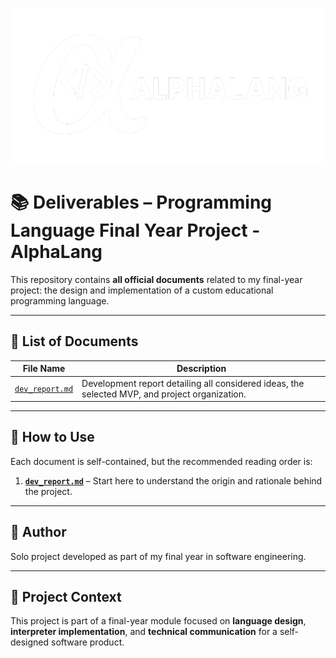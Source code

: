 <img src="./alphalang_banniere_white_without_background.png" 
        alt="AlphaLang Logo" 
        style="display: block; margin: 0 auto" />

# 📚 Deliverables – Programming Language Final Year Project - AlphaLang

This repository contains **all official documents** related to my final-year project: the design and implementation of a custom educational programming language.

---

## 📄 List of Documents

| File Name                    | Description                                                                 |
|-----------------------------|-----------------------------------------------------------------------------|
| [`dev_report.md`](./dev_report.md)             | Development report detailing all considered ideas, the selected MVP, and project organization. |

---

## 🧭 How to Use

Each document is self-contained, but the recommended reading order is:

1. **[`dev_report.md`](./dev_report.md)** – Start here to understand the origin and rationale behind the project.

---

## 👤 Author

Solo project developed as part of my final year in software engineering.

---

## 📅 Project Context

This project is part of a final-year module focused on **language design**, **interpreter implementation**, and **technical communication** for a self-designed software product.
